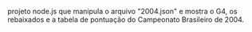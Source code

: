 

projeto node.js que manipula o arquivo "2004.json" e mostra o G4, os rebaixados e a tabela de pontuação do Campeonato Brasileiro de 2004. 
